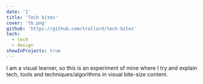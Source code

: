 ```yaml
---
date: '1'
title: 'Tech bites'
cover: 'tb.png'
github: 'https://github.com/trallard/tech-bites'
tech:
  - tech
  - design
showInProjects: true
---
```


I am a visual learner, so this is an experiment of mine where I try and explain tech, tools and techniques/algorithms in visual bite-size content.
